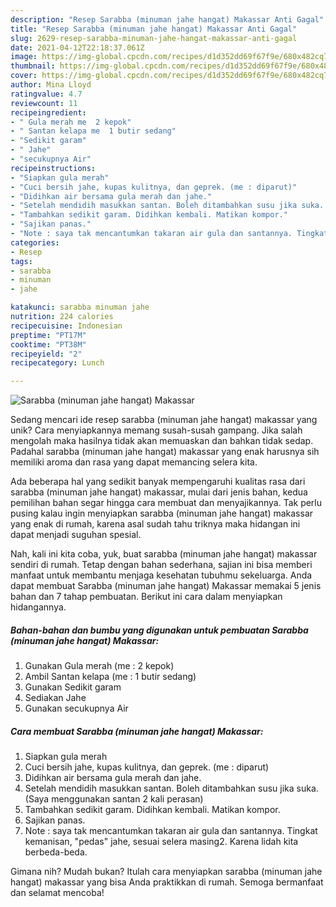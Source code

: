 ```yaml
---
description: "Resep Sarabba (minuman jahe hangat) Makassar Anti Gagal"
title: "Resep Sarabba (minuman jahe hangat) Makassar Anti Gagal"
slug: 2629-resep-sarabba-minuman-jahe-hangat-makassar-anti-gagal
date: 2021-04-12T22:18:37.061Z
image: https://img-global.cpcdn.com/recipes/d1d352dd69f67f9e/680x482cq70/sarabba-minuman-jahe-hangat-makassar-foto-resep-utama.jpg
thumbnail: https://img-global.cpcdn.com/recipes/d1d352dd69f67f9e/680x482cq70/sarabba-minuman-jahe-hangat-makassar-foto-resep-utama.jpg
cover: https://img-global.cpcdn.com/recipes/d1d352dd69f67f9e/680x482cq70/sarabba-minuman-jahe-hangat-makassar-foto-resep-utama.jpg
author: Mina Lloyd
ratingvalue: 4.7
reviewcount: 11
recipeingredient:
- " Gula merah me  2 kepok"
- " Santan kelapa me  1 butir sedang"
- "Sedikit garam"
- " Jahe"
- "secukupnya Air"
recipeinstructions:
- "Siapkan gula merah"
- "Cuci bersih jahe, kupas kulitnya, dan geprek. (me : diparut)"
- "Didihkan air bersama gula merah dan jahe."
- "Setelah mendidih masukkan santan. Boleh ditambahkan susu jika suka. (Saya menggunakan santan 2 kali perasan)"
- "Tambahkan sedikit garam. Didihkan kembali. Matikan kompor."
- "Sajikan panas."
- "Note : saya tak mencantumkan takaran air gula dan santannya. Tingkat kemanisan, &#34;pedas&#34; jahe, sesuai selera masing2. Karena lidah kita berbeda-beda."
categories:
- Resep
tags:
- sarabba
- minuman
- jahe

katakunci: sarabba minuman jahe 
nutrition: 224 calories
recipecuisine: Indonesian
preptime: "PT17M"
cooktime: "PT38M"
recipeyield: "2"
recipecategory: Lunch

---
```



![Sarabba (minuman jahe hangat) Makassar](https://img-global.cpcdn.com/recipes/d1d352dd69f67f9e/680x482cq70/sarabba-minuman-jahe-hangat-makassar-foto-resep-utama.jpg)

Sedang mencari ide resep sarabba (minuman jahe hangat) makassar yang unik? Cara menyiapkannya memang susah-susah gampang. Jika salah mengolah maka hasilnya tidak akan memuaskan dan bahkan tidak sedap. Padahal sarabba (minuman jahe hangat) makassar yang enak harusnya sih memiliki aroma dan rasa yang dapat memancing selera kita.



Ada beberapa hal yang sedikit banyak mempengaruhi kualitas rasa dari sarabba (minuman jahe hangat) makassar, mulai dari jenis bahan, kedua pemilihan bahan segar hingga cara membuat dan menyajikannya. Tak perlu pusing kalau ingin menyiapkan sarabba (minuman jahe hangat) makassar yang enak di rumah, karena asal sudah tahu triknya maka hidangan ini dapat menjadi suguhan spesial.


Nah, kali ini kita coba, yuk, buat sarabba (minuman jahe hangat) makassar sendiri di rumah. Tetap dengan bahan sederhana, sajian ini bisa memberi manfaat untuk membantu menjaga kesehatan tubuhmu sekeluarga. Anda dapat membuat Sarabba (minuman jahe hangat) Makassar memakai 5 jenis bahan dan 7 tahap pembuatan. Berikut ini cara dalam menyiapkan hidangannya.

<!--inarticleads1-->

##### Bahan-bahan dan bumbu yang digunakan untuk pembuatan Sarabba (minuman jahe hangat) Makassar:

1. Gunakan  Gula merah (me : 2 kepok)
1. Ambil  Santan kelapa (me : 1 butir sedang)
1. Gunakan Sedikit garam
1. Sediakan  Jahe
1. Gunakan secukupnya Air




<!--inarticleads2-->

##### Cara membuat Sarabba (minuman jahe hangat) Makassar:

1. Siapkan gula merah
1. Cuci bersih jahe, kupas kulitnya, dan geprek. (me : diparut)
1. Didihkan air bersama gula merah dan jahe.
1. Setelah mendidih masukkan santan. Boleh ditambahkan susu jika suka. (Saya menggunakan santan 2 kali perasan)
1. Tambahkan sedikit garam. Didihkan kembali. Matikan kompor.
1. Sajikan panas.
1. Note : saya tak mencantumkan takaran air gula dan santannya. Tingkat kemanisan, &#34;pedas&#34; jahe, sesuai selera masing2. Karena lidah kita berbeda-beda.




Gimana nih? Mudah bukan? Itulah cara menyiapkan sarabba (minuman jahe hangat) makassar yang bisa Anda praktikkan di rumah. Semoga bermanfaat dan selamat mencoba!
